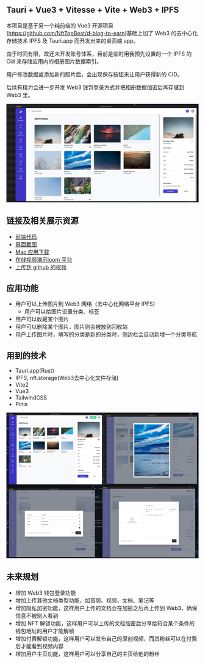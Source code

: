 ## Tauri + Vue3 + Vitesse + Vite + Web3 + IPFS

本项目是基于另一个纯前端的 Vue3 开源项目(<https://github.com/NftTopBest/d-blog-to-earn>)基础上加了 Web3 的去中心化存储技术 IPFS 及 Tauri.app 而开发出来的桌面端 app。

由于时间有限，故还未开发账号体系，目前是临时用我预先设置的一个 IPFS 的 Cid 来存储应用内的相册图片数据索引。

用户修改数据或添加新的照片后，会出现保存按钮来让用户获得新的 CID。

后续有精力会进一步开发 Web3 钱包登录方式并把相册数据加密后再存储到 Web3 里。

<img src="./screenshot1.jpg" />

## 链接及相关展示资源

* [前端代码](./src)
* [界面截图](./screenshot)
* [Mac 应用下载](./build)
* [在线视频演示loom 平台](https://www.loom.com/share/670f0a3d18674c01abbc5ed5da9cf94e)
* [上传到 github 的视频](./screenshot/demo.mp4)

## 应用功能

* 用户可以上传图片到 Web3 网络（去中心化网络平台 IPFS）
  * 用户可以给图片设置分类、标签
* 用户可以收藏某个图片
* 用户可以删除某个图片，图片则会被放到回收站
* 用户上传图片时，填写的分类是新的分类时，侧边栏会自动新增一个分类导航

## 用到的技术

* Tauri.app(Rust)
* IPFS, nft.storage(Web3去中心化文件存储)
* Vite2
* Vue3
* TailwindCSS
* Pinia

<img src="./screenshot2.jpg" />

## 未来规划

* 增加 Web3 钱包登录功能
* 增加上传其他文档类型功能，如音频、视频、文档、笔记等
* 增加隐私加密功能，这样用户上传的文档会在加密之后再上传到 Web3，确保信息不被别人看到
* 增加 NFT 解锁功能，这样用户可以上传的文档加密后分享给符合某个条件的钱包地址的用户才能解锁
* 增加付费解锁功能，这样用户可以发布自己的原创视频，而其粉丝可以在付费后才能看到视频内容
* 增加用户主页功能，这样用户可以分享自己的主页给他的粉丝
